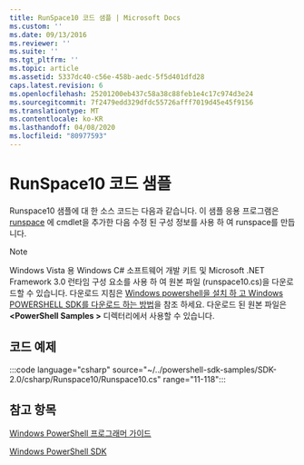 ```yaml
---
title: RunSpace10 코드 샘플 | Microsoft Docs
ms.custom: ''
ms.date: 09/13/2016
ms.reviewer: ''
ms.suite: ''
ms.tgt_pltfrm: ''
ms.topic: article
ms.assetid: 5337dc40-c56e-458b-aedc-5f5d401dfd28
caps.latest.revision: 6
ms.openlocfilehash: 25201200eb437c58a38c88feb1e4c17c974d3e24
ms.sourcegitcommit: 7f2479edd329dfdc55726afff7019d45e45f9156
ms.translationtype: MT
ms.contentlocale: ko-KR
ms.lasthandoff: 04/08/2020
ms.locfileid: "80977593"
---
```

# <a name="runspace10-code-sample"></a>RunSpace10 코드 샘플

Runspace10 샘플에 대 한 소스 코드는 다음과 같습니다. 이 샘플 응용 프로그램은 [runspace](/dotnet/api/System.Management.Automation.Runspaces.RunspaceConfiguration) 에 cmdlet을 추가한 다음 수정 된 구성 정보를 사용 하 여 runspace를 만듭니다.

> [!NOTE]
> Windows Vista 용 Windows C# 소프트웨어 개발 키트 및 Microsoft .NET Framework 3.0 런타임 구성 요소를 사용 하 여 원본 파일 (runspace10.cs)을 다운로드할 수 있습니다. 다운로드 지침은 [Windows powershell을 설치 하 고 Windows POWERSHELL SDK를 다운로드 하는 방법](/powershell/scripting/developer/installing-the-windows-powershell-sdk)을 참조 하세요.
> 다운로드 된 원본 파일은 **\<PowerShell Samples >** 디렉터리에서 사용할 수 있습니다.

## <a name="code-sample"></a>코드 예제

:::code language="csharp" source="~/../powershell-sdk-samples/SDK-2.0/csharp/Runspace10/Runspace10.cs" range="11-118":::

## <a name="see-also"></a>참고 항목

[Windows PowerShell 프로그래머 가이드](./windows-powershell-programmer-s-guide.md)

[Windows PowerShell SDK](../windows-powershell-reference.md)
